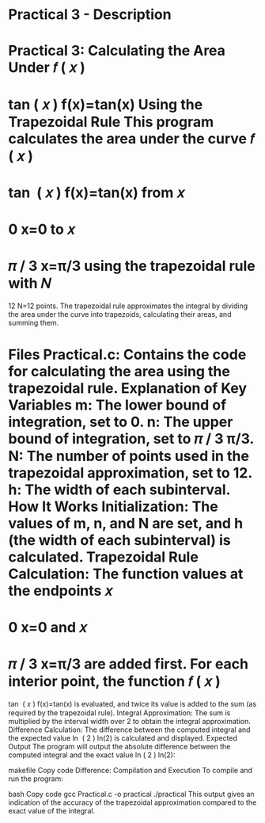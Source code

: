 # Practical 3 - Description


Practical 3: Calculating the Area Under 
𝑓
(
𝑥
)
=
tan
⁡
(
𝑥
)
f(x)=tan(x) Using the Trapezoidal Rule
This program calculates the area under the curve 
𝑓
(
𝑥
)
=
tan
⁡
(
𝑥
)
f(x)=tan(x) from 
𝑥
=
0
x=0 to 
𝑥
=
𝜋
/
3
x=π/3 using the trapezoidal rule with 
𝑁
=
12
N=12 points. The trapezoidal rule approximates the integral by dividing the area under the curve into trapezoids, calculating their areas, and summing them.

Files
Practical.c: Contains the code for calculating the area using the trapezoidal rule.
Explanation of Key Variables
m: The lower bound of integration, set to 0.
n: The upper bound of integration, set to 
𝜋
/
3
π/3.
N: The number of points used in the trapezoidal approximation, set to 12.
h: The width of each subinterval.
How It Works
Initialization: The values of m, n, and N are set, and h (the width of each subinterval) is calculated.
Trapezoidal Rule Calculation:
The function values at the endpoints 
𝑥
=
0
x=0 and 
𝑥
=
𝜋
/
3
x=π/3 are added first.
For each interior point, the function 
𝑓
(
𝑥
)
=
tan
⁡
(
𝑥
)
f(x)=tan(x) is evaluated, and twice its value is added to the sum (as required by the trapezoidal rule).
Integral Approximation: The sum is multiplied by the interval width over 2 to obtain the integral approximation.
Difference Calculation: The difference between the computed integral and the expected value 
ln
⁡
(
2
)
ln(2) is calculated and displayed.
Expected Output
The program will output the absolute difference between the computed integral and the exact value 
ln
⁡
(
2
)
ln(2):

makefile
Copy code
Difference: <value>
Compilation and Execution
To compile and run the program:

bash
Copy code
gcc Practical.c -o practical
./practical
This output gives an indication of the accuracy of the trapezoidal approximation compared to the exact value of the integral.